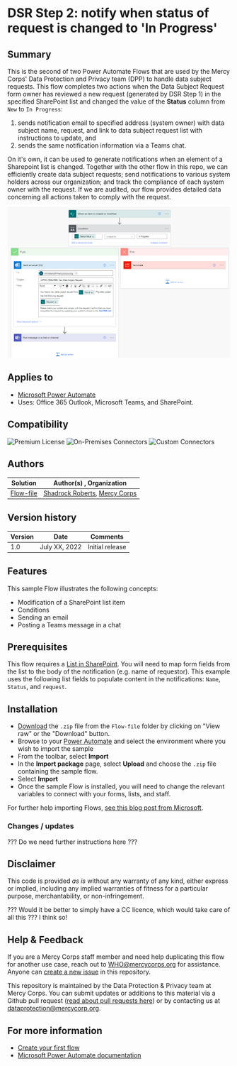 # DSR Step 2: notify when status of request is changed to 'In Progress'

## Summary
This is the second of two Power Automate Flows that are used by the Mercy Corps' Data Protection and Privacy team (DPP) to handle data subject requests. This flow completes two actions when the Data Subject Request form owner has reviewed a new request (generated by DSR Step 1) in the specified SharePoint list and changed the value of the **Status** column from `New` to `In Progress`:
1. sends notification email to specified address (system owner) with data subject name, request, and link to data subject request list with instructions to update, and
2. sends the same notification information via a Teams chat.
<!-- Link folders for each flow when complete -->
On it's own, it can be used to generate notifications when an element of a Sharepoint list is changed. Together with the other flow in this repo, we can efficiently create data subject requests; send notifications to various system holders across our organization; and track the compliance of each system owner with the request. If we are audited, our flow provides detailed data concerning all actions taken to comply with the request.

![Screenshot of assets used](images/Flow2_notify_listitem_status_change.png)

## Applies to
* [Microsoft Power Automate](https://docs.microsoft.com/power-automate/)
* Uses: Office 365 Outlook, Microsoft Teams, and SharePoint.

## Compatibility
![Premium License](https://img.shields.io/badge/Premium%20License-Not%20Required-green.svg "Premium license not required")
![On-Premises Connectors](https://img.shields.io/badge/On--Premises%20Connectors-No-green.svg "Does not use on-premise connectors")
![Custom Connectors](https://img.shields.io/badge/Custom%20Connectors-Not%20Required-green.svg "Does not use custom connectors")
<!-- Check this -->

## Authors
Solution|Author(s) , Organization
--------|---------
[Flow-file](Flow-file/) | [Shadrock Roberts](https://github.com/Shadrock), [Mercy Corps](https://www.mercycorps.org/)

## Version history
Version|Date|Comments
-------|----|--------
1.0|July XX, 2022|Initial release
<!-- Update on Release -->

## Features
This sample Flow illustrates the following concepts:

* Modification of a SharePoint list item
* Conditions
* Sending an email
* Posting a Teams message in a chat

## Prerequisites
This flow requires a [List in SharePoint](https://support.microsoft.com/en-us/office/introduction-to-lists-0a1c3ace-def0-44af-b225-cfa8d92c52d7). You will need to map form fields from the list  to the body of the notification (e.g. name of requestor). This example uses the following list fields to populate content in the notifications: `Name`, `Status`, and `request`.

## Installation
* [Download](Flow-file/notification-listitem-changes-status_20220713213708.zip) the `.zip` file from the `Flow-file` folder by clicking on "View raw" or the "Download" button. <!-- Test download and import -->
* Browse to your [Power Automate](https://flow.microsoft.com/manage/environments) and select the environment where you wish to import the sample
* From the toolbar, select **Import**
* In the **Import package** page, select **Upload** and choose the `.zip` file containing the sample flow.
* Select **Import**
* Once the sample Flow is installed, you will need to change the relevant variables to connect with your forms, lists, and staff.

For further help importing Flows, [see this blog post from Microsoft](https://powerautomate.microsoft.com/en-us/blog/import-export-bap-packages/).

### Changes / updates
??? Do we need further instructions here ???

## Disclaimer
This code is provided *as is* without any warranty of any kind, either express or implied, including any implied warranties of fitness for a particular purpose, merchantability, or non-infringement.

??? Would it be better to simply have a CC licence, which would take care of all this ??? I think so!

## Help & Feedback

If you are a Mercy Corps staff member and need help duplicating this flow for another use case, reach out to WHO@mercycorps.org for assistance. <!-- add path when ready --> Anyone can [create a new issue](https://github.com/pnp/powerautomate-samples/issues/new?assignees=&labels=Needs%3A+Triage+%3Amag%3A%2Ctype%3Abug-suspected&template=bug-report.yml&sample=YOURSAMPLENAME&authors=@YOURGITHUBUSERNAME&title=YOURSAMPLENAME%20-%20) in this repository.

This repository is maintained by the Data Protection & Privacy team at Mercy Corps. You can submit updates or additions to this material via a Github pull request ([read about pull requests here](https://docs.github.com/en/pull-requests/collaborating-with-pull-requests/proposing-changes-to-your-work-with-pull-requests/about-pull-requests)) or by contacting us at dataprotection@mercycorp.org.

## For more information
- [Create your first flow](https://docs.microsoft.com/en-us/power-automate/getting-started#create-your-first-flow)
- [Microsoft Power Automate documentation](https://docs.microsoft.com/en-us/power-automate/)

